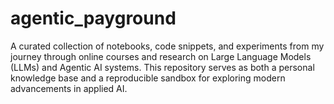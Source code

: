 # agentic_payground
A curated collection of notebooks, code snippets, and experiments from my journey through online courses and research on Large Language Models (LLMs) and Agentic AI systems. This repository serves as both a personal knowledge base and a reproducible sandbox for exploring modern advancements in applied AI.
